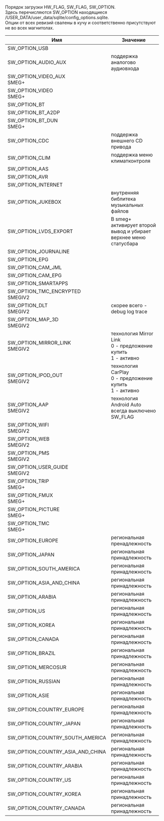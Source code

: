 Порядок загрузки HW_FLAG, SW_FLAG, SW_OPTION.  
Здесь перечисляются SW_OPTION находящиеся /USER_DATA/user_data/sqlite/config_options.sqlite.  
Опции от всех ревизий свалены в кучу и соответственно присутствуют не во всех магнитолах.  


|Имя|Значение|
|---|---|
|SW_OPTION_USB||
|SW_OPTION_AUDIO_AUX|поддержка аналогово аудиовхода|
|SW_OPTION_VIDEO_AUX<br>SMEG+||
|SW_OPTION_VIDEO<br>SMEG+||
|SW_OPTION_BT||
|SW_OPTION_BT_A2DP||
|SW_OPTION_BT_DUN<br>SMEG+||
|SW_OPTION_CDC|поддержка внешнего CD привода|
|SW_OPTION_CLIM|поддержка меню климатконтроля|
|SW_OPTION_AAS||
|SW_OPTION_AVR||
|SW_OPTION_INTERNET||
|SW_OPTION_JUKEBOX|внутренняя библитека музыкальных файлов|
|SW_OPTION_LVDS_EXPORT|В smeg+ активирует второй вывод и убирает верхнее меню статусбара|
|SW_OPTION_JOURNALINE||
|SW_OPTION_EPG||
|SW_OPTION_CAM_JML||
|SW_OPTION_CAM_EPG||
|SW_OPTION_SMARTAPPS||
|SW_OPTION_TMC_ENCRYPTED<br>SMEGIV2||
|SW_OPTION_DLT<br>SMEGIV2|скорее всего - debug log trace|
|SW_OPTION_MAP_3D<br>SMEGIV2||
|SW_OPTION_MIRROR_LINK<br>SMEGIV2|технология Mirror Link<br>0 - предложение купить<br>1 - активно|
|SW_OPTION_IPOD_OUT<br>SMEGIV2|технология CarPlay<br>0 - предложение купить<br>1 - активно|
|SW_OPTION_AAP<br>SMEGIV2|технология Android Auto<br>всегда выключено SW_FLAG|
|SW_OPTION_WIFI<br>SMEGIV2||
|SW_OPTION_WEB<br>SMEGIV2||
|SW_OPTION_PMS<br>SMEGIV2||
|SW_OPTION_USER_GUIDE<br>SMEGIV2||
|SW_OPTION_TRIP<br>SMEG+||
|SW_OPTION_FMUX<br>SMEG+||
|SW_OPTION_PICTURE<br>SMEG+||
|SW_OPTION_TMC<br>SMEG+||
|SW_OPTION_EUROPE|региональная пренадлежность|
|SW_OPTION_JAPAN|региональная принадлежность|
|SW_OPTION_SOUTH_AMERICA|региональная принадлежность|
|SW_OPTION_ASIA_AND_CHINA|региональная принадлежность|
|SW_OPTION_ARABIA|региональная принадлежность|
|SW_OPTION_US|региональная принадлежность|
|SW_OPTION_KOREA|региональная принадлежность|
|SW_OPTION_CANADA|региональная принадлежность|
|SW_OPTION_BRAZIL|региональная принадлежность|
|SW_OPTION_MERCOSUR|региональная принадлежность|
|SW_OPTION_RUSSIAN|региональная принадлежность|
|SW_OPTION_ASIE|региональная принадлежность|
|SW_OPTION_COUNTRY_EUROPE|региональная принадлежность|
|SW_OPTION_COUNTRY_JAPAN|региональная принадлежность|
|SW_OPTION_COUNTRY_SOUTH_AMERICA|региональная принадлежность|
|SW_OPTION_COUNTRY_ASIA_AND_CHINA|региональная принадлежность|
|SW_OPTION_COUNTRY_ARABIA|региональная принадлежность|
|SW_OPTION_COUNTRY_US|региональная принадлежность|
|SW_OPTION_COUNTRY_KOREA|региональная принадлежность|
|SW_OPTION_COUNTRY_CANADA|региональная принадлежность|
